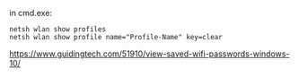 in cmd.exe:

```
netsh wlan show profiles
netsh wlan show profile name="Profile-Name" key=clear
```

https://www.guidingtech.com/51910/view-saved-wifi-passwords-windows-10/
